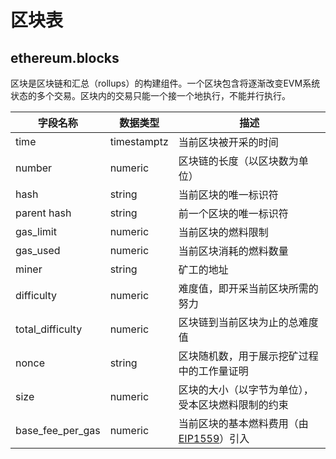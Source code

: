 # 区块表

## ethereum.blocks

区块是区块链和汇总（rollups）的构建组件。一个区块包含将逐渐改变EVM系统状态的多个交易。区块内的交易只能一个接一个地执行，不能并行执行。

| **字段名称**     | **数据类型** | **描述**                                                                          |
| ------------------- | ------------ | ---------------------------------------------------------------------------------------- |
| time                | timestamptz  | 当前区块被开采的时间                                                     |
| number              | numeric      | 区块链的长度（以区块数为单位）                                                  |
| hash                | string       | 当前区块的唯一标识符                                                      |
| parent hash         | string       | 前一个区块的唯一标识符                                               |
| gas\_limit          | numeric      | 当前区块的燃料限制                                                      |
| gas\_used           | numeric      | 当前区块消耗的燃料数量                                                              |
| miner               | string       | 矿工的地址                                                                 |
| difficulty          | numeric      | 难度值，即开采当前区块所需的努力                                                   |
| total\_difficulty   | numeric      | 区块链到当前区块为止的总难度值                                          |
| nonce               | string       | 区块随机数，用于展示挖矿过程中的工作量证明                  |
| size                | numeric      | 区块的大小（以字节为单位），受本区块燃料限制的约束                                       |
| base\_fee\_per\_gas | numeric      | 当前区块的基本燃料费用（由[EIP1559](https://eips.ethereum.org/EIPS/eip-1559)）引入 |
